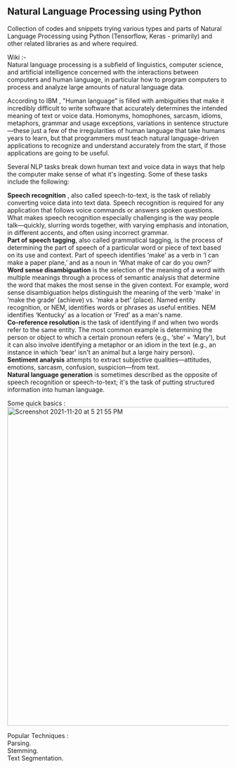 ## Natural Language Processing using Python ##

Collection of codes and snippets trying various types and parts of Natural Language Processing using Python (Tensorflow, Keras - primarily) and other related libraries as and where required.    

Wiki :-  
  Natural language processing is a subfield of linguistics, computer science, and artificial intelligence concerned with the interactions between computers and human language, in particular how to program computers to process and analyze large amounts of natural language data.  
  
According to IBM , "Human language" is filled with ambiguities that make it incredibly difficult to write software that accurately determines the intended meaning of text or voice data. Homonyms, homophones, sarcasm, idioms, metaphors, grammar and usage exceptions, variations in sentence structure—these just a few of the irregularities of human language that take humans years to learn, but that programmers must teach natural language-driven applications to recognize and understand accurately from the start, if those applications are going to be useful.  

Several NLP tasks break down human text and voice data in ways that help the computer make sense of what it's ingesting. Some of these tasks include the following:  
  
**Speech recognition** , also called speech-to-text, is the task of reliably converting voice data into text data. Speech recognition is required for any application that follows voice commands or answers spoken questions. What makes speech recognition especially challenging is the way people talk—quickly, slurring words together, with varying emphasis and intonation, in different accents, and often using incorrect grammar.     
**Part of speech tagging**, also called grammatical tagging, is the process of determining the part of speech of a particular word or piece of text based on its use and context. Part of speech identifies ‘make’ as a verb in ‘I can make a paper plane,’ and as a noun in ‘What make of car do you own?’  
**Word sense disambiguation** is the selection of the meaning of a word with multiple meanings  through a process of semantic analysis that determine the word that makes the most sense in the given context. For example, word sense disambiguation helps distinguish the meaning of the verb 'make' in ‘make the grade’ (achieve) vs. ‘make a bet’ (place).
Named entity recognition, or NEM, identifies words or phrases as useful entities. NEM identifies ‘Kentucky’ as a location or ‘Fred’ as a man's name.  
**Co-reference resolution** is the task of identifying if and when two words refer to the same entity. The most common example is determining the person or object to which a certain pronoun refers (e.g., ‘she’ = ‘Mary’),  but it can also involve identifying a metaphor or an idiom in the text  (e.g., an instance in which 'bear' isn't an animal but a large hairy person).  
**Sentiment analysis** attempts to extract subjective qualities—attitudes, emotions, sarcasm, confusion, suspicion—from text.  
**Natural language generation** is sometimes described as the opposite of speech recognition or speech-to-text; it's the task of putting structured information into human language.  


Some quick basics :  
<img width="725" alt="Screenshot 2021-11-20 at 5 21 55 PM" src="https://user-images.githubusercontent.com/61674750/142725319-ec0c6662-0c58-49ec-a977-f5ac082f976e.png">

Popular Techniques :  
    Parsing.   
    Stemming.  
    Text Segmentation.  

